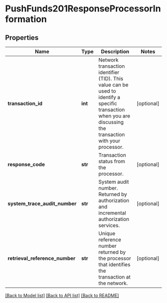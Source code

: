 # PushFunds201ResponseProcessorInformation

## Properties
Name | Type | Description | Notes
------------ | ------------- | ------------- | -------------
**transaction_id** | **int** | Network transaction identifier (TID). This value can be used to identify a specific transaction when you are discussing the transaction with your processor.  | [optional] 
**response_code** | **str** | Transaction status from the processor.  | [optional] 
**system_trace_audit_number** | **str** | System audit number. Returned by authorization and incremental authorization services.  | [optional] 
**retrieval_reference_number** | **str** | Unique reference number returned by the processor that identifies the transaction at the network.  | [optional] 

[[Back to Model list]](../README.md#documentation-for-models) [[Back to API list]](../README.md#documentation-for-api-endpoints) [[Back to README]](../README.md)


